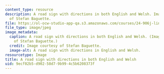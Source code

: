 ```yaml
---
content_type: resource
description: A road sign with directions in both English and Welsh. Image courtesy
  of Stefan Baguette.
file: https://ol-ocw-studio-app-qa.s3.amazonaws.com/courses/24-906j-linguistic-studies-of-bilingualism-fall-2012/9ecf02b5d90258d79b994c5b6208373f_24-906f12-th.jpg
file_type: image/jpeg
image_metadata:
  caption: A road sign with directions in both English and Welsh. (Image courtesy
    of Stefan Baguette.)
  credit: Image courtesy of Stefan Baguette.
  image-alt: A road sign with directions in English and Welsh.
resourcetype: Image
title: A road sign with directions in both English and Welsh
uid: 9ecf02b5-d902-58d7-9b99-4c5b6208373f
---
```

